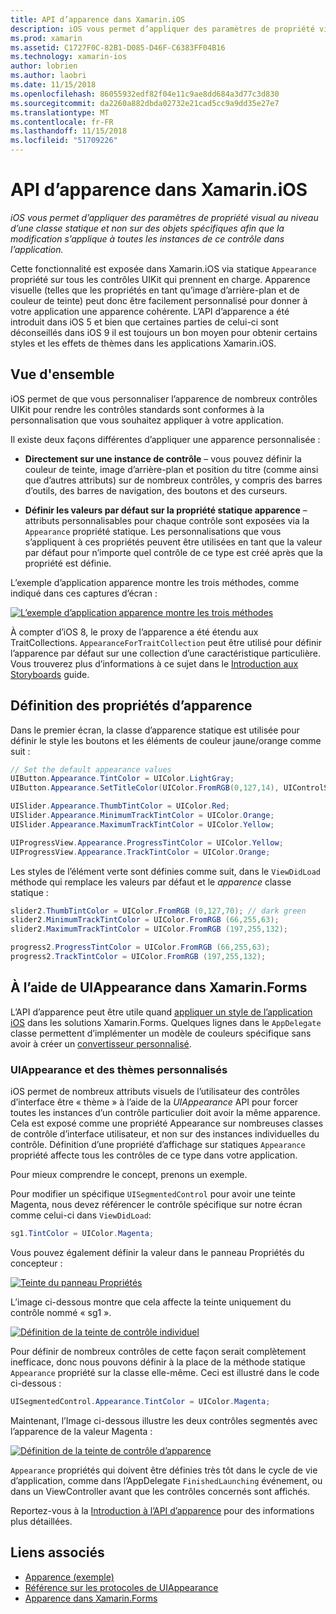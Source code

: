```yaml
---
title: API d’apparence dans Xamarin.iOS
description: iOS vous permet d’appliquer des paramètres de propriété visual au niveau d’une classe statique et non sur des objets spécifiques afin que la modification s’applique à toutes les instances de ce contrôle dans l’application.
ms.prod: xamarin
ms.assetid: C1727F0C-82B1-D085-D46F-C6383FF04B16
ms.technology: xamarin-ios
author: lobrien
ms.author: laobri
ms.date: 11/15/2018
ms.openlocfilehash: 86055932edf82f04e11c9ae8dd684a3d77c3d830
ms.sourcegitcommit: da2260a882dbda02732e21cad5cc9a9dd35e27e7
ms.translationtype: MT
ms.contentlocale: fr-FR
ms.lasthandoff: 11/15/2018
ms.locfileid: "51709226"
---
```

# <a name="appearance-api-in-xamarinios"></a>API d’apparence dans Xamarin.iOS

_iOS vous permet d’appliquer des paramètres de propriété visual au niveau d’une classe statique et non sur des objets spécifiques afin que la modification s’applique à toutes les instances de ce contrôle dans l’application._

Cette fonctionnalité est exposée dans Xamarin.iOS via statique `Appearance` propriété sur tous les contrôles UIKit qui prennent en charge. Apparence visuelle (telles que les propriétés en tant qu’image d’arrière-plan et de couleur de teinte) peut donc être facilement personnalisé pour donner à votre application une apparence cohérente. L’API d’apparence a été introduit dans iOS 5 et bien que certaines parties de celui-ci sont déconseillés dans iOS 9 il est toujours un bon moyen pour obtenir certains styles et les effets de thèmes dans les applications Xamarin.iOS.

## <a name="overview"></a>Vue d'ensemble

iOS permet de que vous personnaliser l’apparence de nombreux contrôles UIKit pour rendre les contrôles standards sont conformes à la personnalisation que vous souhaitez appliquer à votre application.

Il existe deux façons différentes d’appliquer une apparence personnalisée :

- **Directement sur une instance de contrôle** – vous pouvez définir la couleur de teinte, image d’arrière-plan et position du titre (comme ainsi que d’autres attributs) sur de nombreux contrôles, y compris des barres d’outils, des barres de navigation, des boutons et des curseurs.

- **Définir les valeurs par défaut sur la propriété statique apparence** – attributs personnalisables pour chaque contrôle sont exposées via la `Appearance` propriété statique. Les personnalisations que vous s’appliquent à ces propriétés peuvent être utilisées en tant que la valeur par défaut pour n’importe quel contrôle de ce type est créé après que la propriété est définie.

L’exemple d’application apparence montre les trois méthodes, comme indiqué dans ces captures d’écran :

[![](introduction-to-the-appearance-api-images/appearance01-sml.png "L’exemple d’application apparence montre les trois méthodes")](introduction-to-the-appearance-api-images/appearance01.png#lightbox)

À compter d’iOS 8, le proxy de l’apparence a été étendu aux TraitCollections.
 `AppearanceForTraitCollection` peut être utilisé pour définir l’apparence par défaut sur une collection d’une caractéristique particulière. Vous trouverez plus d’informations à ce sujet dans le [Introduction aux Storyboards](~/ios/user-interface/storyboards/unified-storyboards.md) guide.

## <a name="setting-appearance-properties"></a>Définition des propriétés d’apparence

Dans le premier écran, la classe d’apparence statique est utilisée pour définir le style les boutons et les éléments de couleur jaune/orange comme suit :

```csharp
// Set the default appearance values
UIButton.Appearance.TintColor = UIColor.LightGray;
UIButton.Appearance.SetTitleColor(UIColor.FromRGB(0,127,14), UIControlState.Normal);

UISlider.Appearance.ThumbTintColor = UIColor.Red;
UISlider.Appearance.MinimumTrackTintColor = UIColor.Orange;
UISlider.Appearance.MaximumTrackTintColor = UIColor.Yellow;

UIProgressView.Appearance.ProgressTintColor = UIColor.Yellow;
UIProgressView.Appearance.TrackTintColor = UIColor.Orange;
```

Les styles de l’élément verte sont définies comme suit, dans le `ViewDidLoad` méthode qui remplace les valeurs par défaut et le *apparence* classe statique :

```csharp
slider2.ThumbTintColor = UIColor.FromRGB (0,127,70); // dark green
slider2.MinimumTrackTintColor = UIColor.FromRGB (66,255,63);
slider2.MaximumTrackTintColor = UIColor.FromRGB (197,255,132);
```

```csharp
progress2.ProgressTintColor = UIColor.FromRGB (66,255,63);
progress2.TrackTintColor = UIColor.FromRGB (197,255,132);
```

## <a name="using-uiappearance-in-xamarinforms"></a>À l’aide de UIAppearance dans Xamarin.Forms

L’API d’apparence peut être utile quand [appliquer un style de l’application iOS](~/xamarin-forms/platform/ios/theme.md#uiappearance) dans les solutions Xamarin.Forms. Quelques lignes dans le `AppDelegate` classe permettent d’implémenter un modèle de couleurs spécifique sans avoir à créer un [convertisseur personnalisé](~/xamarin-forms/app-fundamentals/custom-renderer/index.md).

### <a name="custom-themes-and-uiappearance"></a>UIAppearance et des thèmes personnalisés

iOS permet de nombreux attributs visuels de l’utilisateur des contrôles d’interface être « thème » à l’aide de la *UIAppearance* API pour forcer toutes les instances d’un contrôle particulier doit avoir la même apparence. Cela est exposé comme une propriété Appearance sur nombreuses classes de contrôle d’interface utilisateur, et non sur des instances individuelles du contrôle. Définition d’une propriété d’affichage sur statiques `Appearance` propriété affecte tous les contrôles de ce type dans votre application.

Pour mieux comprendre le concept, prenons un exemple.

Pour modifier un spécifique `UISegmentedControl` pour avoir une teinte Magenta, nous devez référencer le contrôle spécifique sur notre écran comme celui-ci dans `ViewDidLoad`:

```csharp
sg1.TintColor = UIColor.Magenta;
```

Vous pouvez également définir la valeur dans le panneau Propriétés du concepteur : 

[![](introduction-to-the-appearance-api-images/propertiespadtint.png "Teinte du panneau Propriétés")](introduction-to-the-appearance-api-images/propertiespadtint.png#lightbox)

L’image ci-dessous montre que cela affecte la teinte uniquement du contrôle nommé « sg1 ».

[![](introduction-to-the-appearance-api-images/image53.png "Définition de la teinte de contrôle individuel")](introduction-to-the-appearance-api-images/image53.png#lightbox)

Pour définir de nombreux contrôles de cette façon serait complètement inefficace, donc nous pouvons définir à la place de la méthode statique `Appearance` propriété sur la classe elle-même. Ceci est illustré dans le code ci-dessous :

```csharp
UISegmentedControl.Appearance.TintColor = UIColor.Magenta;
```

Maintenant, l’Image ci-dessous illustre les deux contrôles segmentés avec l’apparence de la valeur Magenta :

[![](introduction-to-the-appearance-api-images/image54.png "Définition de la teinte de contrôle d’apparence")](introduction-to-the-appearance-api-images/image54.png#lightbox)

`Appearance` propriétés qui doivent être définies très tôt dans le cycle de vie d’application, comme dans l’AppDelegate `FinishedLaunching` événement, ou dans un ViewController avant que les contrôles concernés sont affichés.

Reportez-vous à la [Introduction à l’API d’apparence](~/ios/user-interface/ios-ui/introduction-to-the-appearance-api.md) pour des informations plus détaillées.

## <a name="related-links"></a>Liens associés

- [Apparence (exemple)](https://developer.xamarin.com/samples/monotouch/Appearance/)
- [Référence sur les protocoles de UIAppearance](https://developer.apple.com/library/ios/documentation/UIKit/Reference/UIAppearance_Protocol/)
- [Apparence dans Xamarin.Forms](~/xamarin-forms/platform/ios/theme.md#uiappearance)
